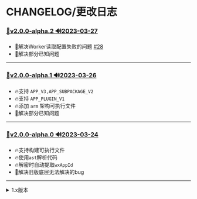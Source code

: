 # CHANGELOG/更改日志

### [:bookmark:v2.0.0-alpha.2 :loud_sound:2023-03-27](https://github.com/r3x5ur/wxapkg-unpacker/tree/v2.0.0-alpha.2)
- 🐛解决Worker读取配置失败的问题 [#28](https://github.com/r3x5ur/unveilr/issues/28)
- 🐛解决部分已知问题
---

### [:bookmark:v2.0.0-alpha.1 :loud_sound:2023-03-26](https://github.com/r3x5ur/wxapkg-unpacker/tree/v2.0.0-alpha.1)
- 🔥支持 `APP_V3,APP_SUBPACKAGE_V2`
- 🔥支持 `APP_PLUGIN_V1`
- 🔥添加 `arm` 架构可执行文件
- 🐛解决部分已知问题
---

### [:bookmark:v2.0.0-alpha.0 :loud_sound:2023-03-24](https://github.com/r3x5ur/wxapkg-unpacker/tree/v2.0.0-alpha.0)
- 🔥支持构建可执行文件
- 🔥使用`ast`解析代码
- 🔥解密时自动提取`wxAppId`
- 🐛解决旧版底层无法解决的bug
---
<details><summary>1.x版本</summary>
<p>
### [:bookmark:v1.0.2 :loud_sound:2023-03-17](https://github.com/r3x5ur/wxapkg-unpacker/tree/v1.0.2)
- ⚡ improve performance
- 🐛 Fix some known issues.
- 停止对 1.x 的维护
---


### [:bookmark:v1.0.1 :loud_sound:2023-01-10](https://github.com/r3x5ur/wxapkg-unpacker/tree/v1.0.1)
- ⚡ improve performance
- 🐛 Fix some known issues.
---
</p>
</details>
